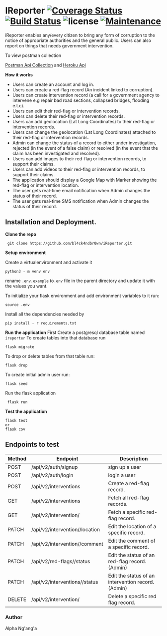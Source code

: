 # IReporter [![Coverage Status](https://coveralls.io/repos/github/bl4ck4ndbr0wn/iReporter/badge.svg?branch=develop-v2)](https://coveralls.io/github/bl4ck4ndbr0wn/iReporter?branch=develop-v2) [![Build Status](https://travis-ci.org/bl4ck4ndbr0wn/iReporter.svg?branch=develop-v2)](https://travis-ci.org/bl4ck4ndbr0wn/iReporter) ![license](https://img.shields.io/github/license/mashape/apistatus.svg) [![Maintenance](https://img.shields.io/badge/Maintained%3F-yes-green.svg)](https://github.com/bl4ck4ndbr0wn/iReporter)
iReporter enables any/every citizen to bring any form of corruption to the notice of appropriate authorities and the general public. Users can also report on things that needs government intervention.

To view postman collection 

[Postman Api Collection](https://documenter.getpostman.com/view/3130673/RzfdpVp3)
and
[Heroku Api](https://documenter.getpostman.com/view/3130673/RzfdpVp3)

**How it works**
- Users can create an account and log in.
- Users can create a red-flag record (An incident linked to corruption).
- Users can create intervention record (a call for a government agency to intervene e.g repair bad road sections, collapsed bridges, flooding e.t.c).
- Users can edit their red-flag or intervention records.
- Users can delete their red-flag or intervention records.
- Users can add geolocation (Lat Long Coordinates) to their red-flag or intervention records.
- Users can change the geolocation (Lat Long Coordinates) attached to their red-flag or intervention records.
- Admin can change the status of a record to either under investigation, rejected (in the event of a false claim) or resolved (in the event that the claim has been investigated and resolved).
- Users can add images to their red-flag or intervention records, to support their claims.
- Users can add videos to their red-flag or intervention records, to support their claims.
- The application should display a Google Map with Marker showing the red-flag or intervention location.
- The user gets real-time email notification when Admin changes the status of their record.
- The user gets real-time SMS notification when Admin changes the status of their record.



## Installation and Deployment.

**Clone the repo**

```.env
 git clone https://github.com/bl4ck4ndbr0wn/iReporter.git
```

**Setup environment**

Create a virtualenvironment and activate it
 ```.env
 python3 - m venv env
 ```
 rename ```.env.example``` to```.env``` file in the parent directory and update it with the values you want.

 To initialize your flask environment and add environment variables to it run:
 ```.env
 source .env
 ```
 Install all the dependencies needed by
 ```..env
 pip install - r requirements.txt
 ```
 **Run the application**
 First Create a postgresql database table named ```ireporter```
 To create tables into that database run
 ```.env
flask migrate
```
To drop or delete tables from that table run:
```.env
flask drop
```
To create initial admin user run:
```.env
flask seed
```
 
 Run the flask application
 ```.env
  flask run
 ```
 
 
**Test the application**
 ```.env
flask test 
or 
flask cov
```
 
## Endpoints to test

| Method | Endpoint                                       | Description                                       |
| ------ | ---------------------------------------------- | ------------------------------------------------- |
| POST   | /api/v2/auth/signup                            | sign up a user                                    |
| POST   | /api/v2/auth/login                             | login a user                                      |
| POST   | /api/v2/interventions                          | Create a red-flag record.                         |
| GET    | /api/v2/interventions                          | Fetch all red-flag records.                       |
| GET    | /api/v2/intervention/<intervention-id>         | Fetch a specific red-flag record.                 |
| PATCH  | /api/v2/intervention/<intervention-id>/location| Edit the location of a specific record.           |
| PATCH  | /api/v2/intervention/<intervention-id>/comment | Edit the comment of a specific record.            |
| PATCH  | /api/v2/red-flags/<red-flag-id>/status         | Edit the status of an red-flag record. (Admin)    |
| PATCH  | /api/v2/interventions/<intervention-id>/status | Edit the status of an intervention record. (Admin)|
| DELETE | /api/v2/intervention/<intervention-id>         | Delete a specific red flag record.                |

### Author

Alpha Ng'ang'a